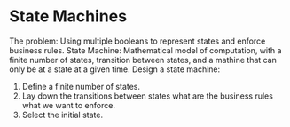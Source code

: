 # State Machines
The problem: Using multiple booleans to represent states and enforce business rules.
State Machine: Mathematical model of computation, with a finite number of states, transition between states, and a mathine that can only be at a state at a given time. 
Design a state machine: 
  1. Define a finite number of states.
  2. Lay down the transitions between states what are the business rules what we want to enforce.
  3. Select the initial state. 

